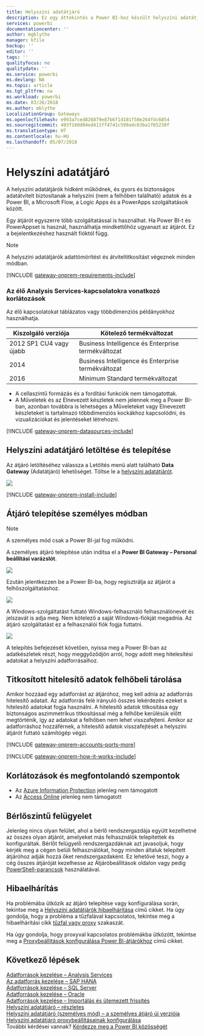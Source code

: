 ```yaml
---
title: Helyszíni adatátjáró
description: Ez egy áttekintés a Power BI-hoz készült helyszíni adatátjáróhoz. Ezt az átjárót használhatja DirectQuery-adatforrásokon történő munkához. Helyszíni adatokkal rendelkező felhőbeli adatkészletek frissítésére is használhatja ezt az átjárót.
services: powerbi
documentationcenter: ''
author: mgblythe
manager: kfile
backup: ''
editor: ''
tags: ''
qualityfocus: no
qualitydate: ''
ms.service: powerbi
ms.devlang: NA
ms.topic: article
ms.tgt_pltfrm: na
ms.workload: powerbi
ms.date: 03/26/2018
ms.author: mblythe
LocalizationGroup: Gateways
ms.openlocfilehash: e993a7ced826879e87b6f1d101f50e264fdc6854
ms.sourcegitcommit: 493f160d04ed411ff4741c599adc63ba1f65230f
ms.translationtype: HT
ms.contentlocale: hu-HU
ms.lasthandoff: 05/07/2018
---
```

# <a name="on-premises-data-gateway"></a>Helyszíni adatátjáró

A helyszíni adatátjárók hídként működnek, és gyors és biztonságos adatátvitelt biztosítanak a helyszíni (nem a felhőben található) adatok és a Power BI, a Microsoft Flow, a Logic Apps és a PowerApps szolgáltatások között.

Egy átjárót egyszerre több szolgáltatással is használhat. Ha Power BI-t és PowerAppset is használ, használhatja mindkettőhöz ugyanazt az átjárót. Ez a bejelentkezéshez használt fióktól függ.

> [!NOTE]
> A helyszíni adatátjárók adattömörítést és átviteltitkosítást végeznek minden módban.
> 
> 

<!-- Shared Requirements Include -->
[!INCLUDE [gateway-onprem-requirements-include](./includes/gateway-onprem-requirements-include.md)]

### <a name="limitations-of-analysis-services-live-connections"></a>Az élő Analysis Services-kapcsolatokra vonatkozó korlátozások
Az élő kapcsolatokat táblázatos vagy többdimenziós példányokhoz használhatja.

| **Kiszolgáló verziója** | **Kötelező termékváltozat** |
| --- | --- |
| 2012 SP1 CU4 vagy újabb |Business Intelligence és Enterprise termékváltozat |
| 2014 |Business Intelligence és Enterprise termékváltozat |
| 2016 |Minimum Standard termékváltozat |

* A cellaszintű formázás és a fordítási funkciók nem támogatottak.
* A Műveletek és az Elnevezett készletek nem jelennek meg a Power BI-ban, azonban továbbra is lehetséges a Műveleteket vagy Elnevezett készleteket is tartalmazó többdimenziós kockákhoz kapcsolódni, és vizualizációkat és jelentéseket létrehozni.

<!-- Shared Install steps Include -->
[!INCLUDE [gateway-onprem-datasources-include](./includes/gateway-onprem-datasources-include.md)]

## <a name="download-and-install-the-on-premises-data-gateway"></a>Helyszíni adatátjáró letöltése és telepítése
Az átjáró letöltéséhez válassza a Letöltés menü alatt található **Data Gateway** (Adatátjáró) lehetőséget. Töltse le a [helyszíni adatátjárót](http://go.microsoft.com/fwlink/?LinkID=820925).

![](media/service-gateway-onprem/powerbi-download-data-gateway.png)

<!-- Shared Install steps Include -->
[!INCLUDE [gateway-onprem-install-include](./includes/gateway-onprem-install-include.md)]

## <a name="install-the-gateway-in-personal-mode"></a>Átjáró telepítése személyes módban
> [!NOTE]
> A személyes mód csak a Power BI-jal fog működni.
> 
> 

A személyes átjáró telepítése után indítsa el a **Power BI Gateway – Personal beállítási varázslót**.

![](media/service-gateway-onprem/personal-gateway-launch-configuration.png)

Ezután jelentkezzen be a Power BI-ba, hogy regisztrálja az átjárót a felhőszolgáltatáshoz.

![](media/service-gateway-onprem/personal-gateway-signin.png)

A Windows-szolgáltatást futtató Windows-felhasználó felhasználónevét és jelszavát is adja meg. Nem kötelező a saját Windows-fiókját megadnia. Az átjáró szolgáltatást ez a felhasználói fiók fogja futtatni.

![](media/service-gateway-onprem/personal-gateway-windows-service.png)

A telepítés befejezését követően, nyissa meg a Power BI-ban az adatkészletek részt, hogy meggyőződjön arról, hogy adott meg hitelesítési adatokat a helyszíni adatforrásaihoz.

<a name="credentials"></a>

## <a name="storing-encrypted-credentials-in-the-cloud"></a>Titkosított hitelesítő adatok felhőbeli tárolása
Amikor hozzáad egy adatforrást az átjáróhoz, meg kell adnia az adatforrás hitelesítő adatait. Az adatforrás felé irányuló összes lekérdezés ezeket a hitelesítő adatokat fogja használni. A hitelesítő adatok titkosítása egy biztonságos aszimmetrikus titkosítással még a felhőbe kerülésük előtt megtörténik, így az adatokat a felhőben nem lehet visszafejteni. Amikor az adatforráshoz hozzáférnek, a hitelesítő adatok visszafejtését a helyszíni átjárót futtató számítógép végzi.

<!-- Account and Port information -->
[!INCLUDE [gateway-onprem-accounts-ports-more](./includes/gateway-onprem-accounts-ports-more.md)]

<!-- How the gateway works -->
[!INCLUDE [gateway-onprem-how-it-works-include](./includes/gateway-onprem-how-it-works-include.md)]

## <a name="limitations-and-considerations"></a>Korlátozások és megfontolandó szempontok
* Az [Azure Information Protection](https://docs.microsoft.com/en-us/microsoft-365/enterprise/protect-files-with-aip
) jelenleg nem támogatott
* Az [Access Online](https://products.office.com/en-us/access) jelenleg nem támogatott

## <a name="tenant-level-administration"></a>Bérlőszintű felügyelet 

Jelenleg nincs olyan felület, ahol a bérlő rendszergazdája együtt kezelhetné az összes olyan átjárót, amelyeket más felhasználók telepítettek és konfiguráltak.  Bérlőt felügyelő rendszergazdáknak azt javasoljuk, hogy kérjék meg a cégen belüli felhasználókat, hogy minden általuk telepített átjáróhoz adják hozzá őket rendszergazdaként. Ez lehetővé teszi, hogy a cég összes átjáróját kezelhesse az Átjáróbeállítások oldalon vagy pedig [PowerShell-parancsok](https://docs.microsoft.com/power-bi/service-gateway-high-availability-clusters#powershell-support-for-gateway-clusters) használatával. 


## <a name="troubleshooting"></a>Hibaelhárítás
Ha problémába ütközik az átjáró telepítése vagy konfigurálása során, tekintse meg a [Helyszíni adatátjárók hibaelhárítása](service-gateway-onprem-tshoot.md) című cikket. Ha úgy gondolja, hogy a probléma a tűzfalával kapcsolatos, tekintse meg a hibaelhárítási cikk [tűzfal vagy proxy](service-gateway-onprem-tshoot.md#firewall-or-proxy) szakaszát.

Ha úgy gondolja, hogy proxyval kapcsolatos problémákba ütközött, tekintse meg a [Proxybeállítások konfigurálása Power BI-átjárókhoz](service-gateway-proxy.md) című cikket.

## <a name="next-steps"></a>Következő lépések
[Adatforrások kezelése – Analysis Services](service-gateway-enterprise-manage-ssas.md)  
[Az adatforrás kezelése – SAP HANA](service-gateway-enterprise-manage-sap.md)  
[Adatforrások kezelése – SQL Server](service-gateway-enterprise-manage-sql.md)  
[Adatforrások kezelése – Oracle](service-gateway-onprem-manage-oracle.md)  
[Adatforrások kezelése – Importálás és ütemezett frissítés](service-gateway-enterprise-manage-scheduled-refresh.md)  
[Helyszíni adatátjáró – részletes](service-gateway-onprem-indepth.md)  
[Helyszíni adatátjáró (személyes mód) – a személyes átjáró új verziója](service-gateway-personal-mode.md)
[Helyszíni adatátjáró proxybeállításainak konfigurálása](service-gateway-proxy.md)  
További kérdései vannak? [Kérdezze meg a Power BI közösségét](http://community.powerbi.com/)


